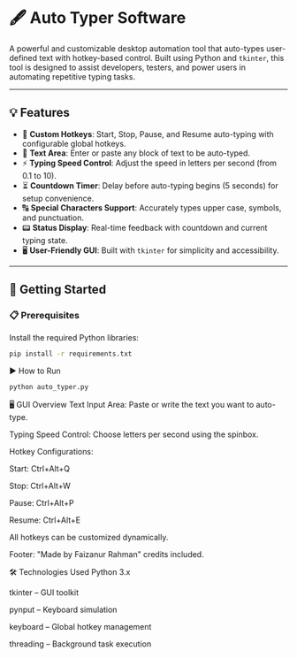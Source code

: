 # 🖋️ Auto Typer Software

A powerful and customizable desktop automation tool that auto-types user-defined text with hotkey-based control. Built using Python and `tkinter`, this tool is designed to assist developers, testers, and power users in automating repetitive typing tasks.

---

## 💡 Features

- 🎯 **Custom Hotkeys**: Start, Stop, Pause, and Resume auto-typing with configurable global hotkeys.
- 📝 **Text Area**: Enter or paste any block of text to be auto-typed.
- ⚡ **Typing Speed Control**: Adjust the speed in letters per second (from 0.1 to 10).
- ⏳ **Countdown Timer**: Delay before auto-typing begins (5 seconds) for setup convenience.
- 🔠 **Special Characters Support**: Accurately types upper case, symbols, and punctuation.
- 📟 **Status Display**: Real-time feedback with countdown and current typing state.
- 🖥️ **User-Friendly GUI**: Built with `tkinter` for simplicity and accessibility.

---

## 🚀 Getting Started

### 📋 Prerequisites

Install the required Python libraries:

```bash
pip install -r requirements.txt
```

▶️ How to Run
```bash
python auto_typer.py
```

🖥️ GUI Overview
Text Input Area: Paste or write the text you want to auto-type.

Typing Speed Control: Choose letters per second using the spinbox.

Hotkey Configurations:

Start: Ctrl+Alt+Q

Stop: Ctrl+Alt+W

Pause: Ctrl+Alt+P

Resume: Ctrl+Alt+E

All hotkeys can be customized dynamically.

Footer: "Made by Faizanur Rahman" credits included.

🛠️ Technologies Used
Python 3.x

tkinter – GUI toolkit

pynput – Keyboard simulation

keyboard – Global hotkey management

threading – Background task execution

